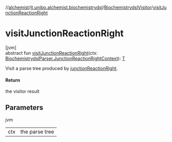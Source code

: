 //[alchemist](../../../index.md)/[it.unibo.alchemist.biochemistrydsl](../index.md)/[BiochemistrydslVisitor](index.md)/[visitJunctionReactionRight](visit-junction-reaction-right.md)

# visitJunctionReactionRight

[jvm]\
abstract fun [visitJunctionReactionRight](visit-junction-reaction-right.md)(ctx: [BiochemistrydslParser.JunctionReactionRightContext](../-biochemistrydsl-parser/-junction-reaction-right-context/index.md)): [T](../../it.unibo.alchemist.model.implementations.conditions/-neighborhood-present/index.md)

Visit a parse tree produced by [junctionReactionRight](../-biochemistrydsl-parser/junction-reaction-right.md).

#### Return

the visitor result

## Parameters

jvm

| | |
|---|---|
| ctx | the parse tree |
